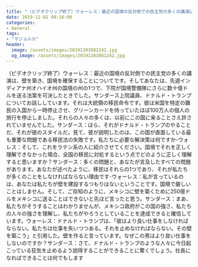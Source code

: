 ```yaml
---
title: "（ビデオクリップ終了）ウォーレス：最近の国境の反対側での民主党の多くの講演は、壁を築き、国境を確保することについてです。"
date: 2019-12-01 08:16:00
categories:
- General
tags:
- "マジョルカ"
header:
  image: /assets/images/20191201081242.jpg
  og_image: /assets/images/20191201081242.jpg
---
```


（ビデオクリップ終了）ウォーレス：最近の国境の反対側での民主党の多くの講演は、壁を築き、国境を確保することについてです。そしてあなたは、先週インディアナ州オハイオ州の国境の州の1つで、下院が国境警備隊にさらに数十億ドルを送る法案を可決したときでした。サンダース上院議員、ドナルド・トランプについてお話ししています。それは大統領の移民命令です。彼は米国を特定の難民の入国から一時停止させ、グリーンカードを待っていたほぼ100万人の個人の旅行を停止しました。それらの人々の多くは、以前にこの国に来ることさえ許されていませんでした。サンダース：ほら、それがドナルド・トランプのやることだ、それが彼のスタイルだ。見て、彼が説明したのは、この国が直面している最も重要な問題である移民法の失敗です。私たちに必要な解決策は何ですか-ウォレス：そして、これをラテン系の人に紹介させてください。国境でそれを正しく理解できなかった場合、全国の移民に対処するという点でどのように正しく理解すると思いますか？サンダース：多くの問題と、あなたが言及したすべての問題があります。あなたが述べたように、移民はそれらの1つであり、それが私たちが多くのことをしなければならない理由です-ウォーレス：私が言っているのは、あなたは私たちが壁を建設するつもりはないということです。国境で厳しいことはしません。そして、ご存知のように、メキシコに壁を築くために250億ドルをメキシコに送ることはできないと先ほど言ったと思う。サンダース：まあ、私たちがそうすることはわかりませんが、メキシコ政府がこの国の強さ、私たちの人々の強さを理解し、私たちがやろうとしていることを達成できると確信しています。ウォーレス：ドナルド・トランプは、「彼はより良い仕事をしなければならない。私たちは仕事を失いつつある。それを止めなければならない。その壁を築こう」と引用した。壁を作ると言っています。なぜこの男はより良い仕事をしないのですか？サンダース：さて、ドナルド・トランプのような人々に今日起こっている狂気を止めるよう説得することができることに驚くでしょう。社長になればできることは何でもします
